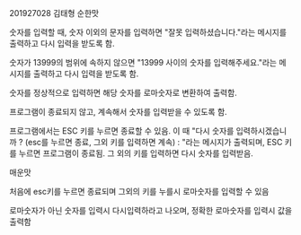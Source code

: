 201927028 김태형
순한맛

숫자를 입력할 때, 숫자 이외의 문자를 입력하면 "잘못 입력하셨습니다."라는 메시지를 출력하고 다시 입력을 받도록 함.

숫자가 13999의 범위에 속하지 않으면 "13999 사이의 숫자를 입력해주세요."라는 메시지를 출력하고 다시 입력을 받도록 함.

숫자를 정상적으로 입력하면 해당 숫자를 로마숫자로 변환하여 출력함.

프로그램이 종료되지 않고, 계속해서 숫자를 입력받을 수 있도록 함.

프로그램에서는 ESC 키를 누르면 종료할 수 있음.
이 때 "다시 숫자를 입력하시겠습니까 ? (esc를 누르면 종료, 그외 키를 입력하면 계속) : "라는 메시지가 출력되며, 
ESC 키를 누르면 프로그램이 종료됨. 그 외의 키를 입력하면 다시 숫자를 입력받음.

매운맛

처음에 esc키를 누르면 종료되며 그외의 키를 누를시 로마숫자를 입력할 수 있음

로마숫자가 아닌 숫자를 입력시 다시입력하라고 나오며, 정확한 로마숫자를 입력시 값을 출력함
